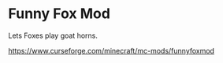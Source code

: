 # Funny Fox Mod
Lets Foxes play goat horns.

https://www.curseforge.com/minecraft/mc-mods/funnyfoxmod
